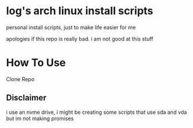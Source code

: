 # log's arch linux install scripts
personal install scripts, just to make life easier for me

apologies if this repo is really bad. i am not good at this stuff

# How To Use
Clone Repo

## Disclaimer

i use an nvme drive, i might be creating some scripts that use sda and vda but im not making promises
